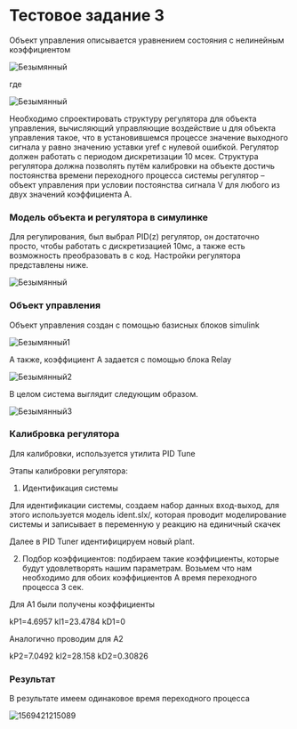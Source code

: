 # Тестовое задание 3

Объект управления описывается уравнением состояния с нелинейным коэффициентом

![Безымянный](https://quicklatex.com/cache3/c8/ql_9de290c9549a3c69bd0f19b270c415c8_l3.png)

где 

![Безымянный](https://quicklatex.com/cache3/a4/ql_303b529ed164d325737875258398daa4_l3.png)

Необходимо спроектировать структуру регулятора для объекта управления,
вычисляющий управляющие воздействие u для объекта управления такое, что в
установившемся процессе значение выходного сигнала y равно значению уставки yref c
нулевой ошибкой. Регулятор должен работать с периодом дискретизации 10 мсек.
Структура регулятора должна позволять путём калибровки на объекте достичь постоянства
времени переходного процесса системы регулятор – объект управления при условии
постоянства сигнала V для любого из двух значений коэффициента A.

### Модель объекта и регулятора в симулинке

Для регулирования, был выбрал PID(z) регулятор,  он достаточно просто, чтобы работать с дискретизацией 10мс, а также есть возможность преобразовать в с код. Настройки регулятора представлены ниже.

![Безымянный](https://i.ibb.co/5GTQ0n1/image.jpg)

### Объект управления

Объект управления создан с помощью базисных блоков simulink

![Безымянный1](https://i.ibb.co/BTcfhbc/1.png)

А также, коэффициент A задается с помощью блока Relay

![Безымянный2](https://i.ibb.co/LQknLZt/2.png)

В целом система выглядит следующим образом.

![Безымянный3](https://i.ibb.co/pPzDJbm/3.png)

### Калибровка регулятора

Для калибровки, используется утилита PID Tune

Этапы калибровки регулятора:

1) Идентификация системы

Для идентификации системы, создаем набор данных вход-выход, для этого используется модель ident.slx/, которая проводит моделирование системы и записывает в переменную y реакцию на единичный скачек

Далее в PID Tuner идентифицируем новый plant.

2) Подбор коэффициентов: подбираем такие коэффициенты, которые будут удовлетворять нашим параметрам. Возьмем что нам необходимо для обоих коэффициентов А время переходного процесса 3 сек.

Для А1 были получены коэффициенты

kP1=4.6957
kI1=23.4784
kD1=0

Аналогично проводим для А2

kP2=7.0492
kI2=28.158
kD2=0.30826

### Результат

В результате имеем одинаковое время переходного процесса

![1569421215089](https://i.ibb.co/DgGm3gg/4.png)



